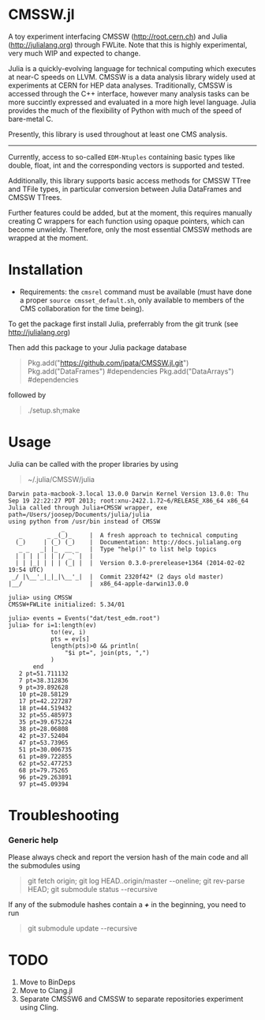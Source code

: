 CMSSW.jl
=======

A toy experiment interfacing CMSSW (http://root.cern.ch) and Julia (http://julialang.org) through FWLite. Note that this is highly experimental, very much WIP and expected to change.

Julia is a quickly-evolving language for technical computing which executes at near-C speeds on LLVM. CMSSW is a data analysis library widely used at experiments at CERN for HEP data analyses. Traditionally, CMSSW is accessed through the C++ interface, however many analysis tasks can be more succintly expressed and evaluated in a more high level language. Julia provides the much of the flexibility of Python with much of the speed of bare-metal C.

Presently, this library is used throughout at least one CMS analysis.

----

Currently, access to so-called ``EDM-Ntuples`` containing basic types like double, float, int and the corresponding vectors is supported and tested.

Additionally, this library supports basic access methods for CMSSW TTree and TFile types, in particular conversion between Julia DataFrames and CMSSW TTrees.

Further features could be added, but at the moment, this requires manually creating C wrappers for each function using opaque pointers, which can become unwieldy. Therefore, only the most essential CMSSW methods are wrapped at the moment.

Installation
============

* Requirements: the `cmsrel` command must be available (must have done a proper `source cmsset_default.sh`, only available to members of the CMS collaboration for the time being).

To get the package first install Julia, preferrably from the git trunk (see http://julialang.org)

Then add this package to your Julia package database

> Pkg.add("https://github.com/jpata/CMSSW.jl.git")
> Pkg.add("DataFrames") #dependencies
> Pkg.add("DataArrays") #dependencies

followed by

> ./setup.sh;make


Usage
=====

Julia can be called with the proper libraries by using

> ~/.julia/CMSSW/julia

	Darwin pata-macbook-3.local 13.0.0 Darwin Kernel Version 13.0.0: Thu Sep 19 22:22:27 PDT 2013; root:xnu-2422.1.72~6/RELEASE_X86_64 x86_64
	Julia called through Julia+CMSSW wrapper, exe path=/Users/joosep/Documents/julia/julia
	using python from /usr/bin instead of CMSSW
	               _
	   _       _ _(_)_     |  A fresh approach to technical computing
	  (_)     | (_) (_)    |  Documentation: http://docs.julialang.org
	   _ _   _| |_  __ _   |  Type "help()" to list help topics
	  | | | | | | |/ _` |  |
	  | | |_| | | | (_| |  |  Version 0.3.0-prerelease+1364 (2014-02-02 19:54 UTC)
	 _/ |\__'_|_|_|\__'_|  |  Commit 2320f42* (2 days old master)
	|__/                   |  x86_64-apple-darwin13.0.0

	julia> using CMSSW
	CMSSW+FWLite initialized: 5.34/01

	julia> events = Events("dat/test_edm.root")
	julia> for i=1:length(ev)
	       		to!(ev, i)
	       		pts = ev[s]
	       		length(pts)>0 && println(
	       			"$i pt=", join(pts, ",")
	       		)
	       end
       2 pt=51.711132
       7 pt=38.312836
       9 pt=39.892628
       10 pt=28.58129
       17 pt=42.227287
       18 pt=44.519432
       32 pt=55.485973
       35 pt=39.675224
       38 pt=28.06808
       42 pt=37.52404
       47 pt=53.73965
       51 pt=30.006735
       61 pt=89.722855
       62 pt=52.477253
       68 pt=79.75265
       96 pt=29.263891
       97 pt=45.09394

Troubleshooting
===============

### Generic help

Please always check and report the version hash of the main code and all the submodules using

> git fetch origin; git log HEAD..origin/master --oneline; git rev-parse HEAD; git submodule status --recursive

If any of the submodule hashes contain a ***+*** in the beginning, you need to run

> git submodule update --recursive

TODO
====

1. Move to BinDeps
2. Move to Clang.jl
3. Separate CMSSW6 and CMSSW to separate repositories experiment using Cling.

